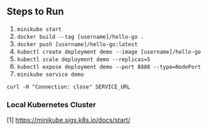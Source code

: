## Steps to Run

1. `minikube start`
2. `docker build --tag [username]/hello-go .`
3. `docker push [username]/hello-go:latest`
4. `kubectl create deployment demo --image [username]/hello-go`
5. `kubectl scale deployment demo --replicas=5`
6. `kubectl expose deployment demo --port 8888 --type=NodePort`
7. `minikube service demo`

```
curl -H "Connection: close" SERVICE_URL
```

### Local Kubernetes Cluster

[1] https://minikube.sigs.k8s.io/docs/start/

